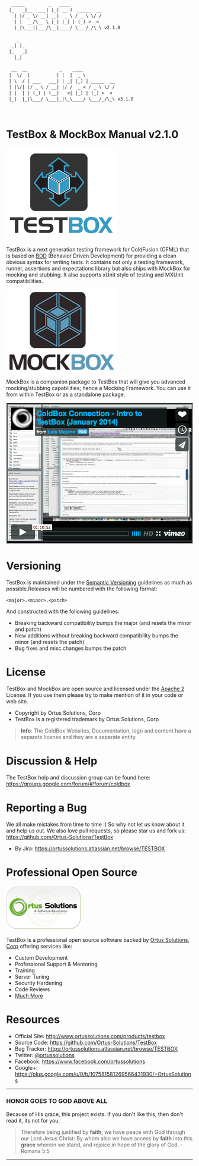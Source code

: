 ```
  _____         _   ____            
 |_   _|__  ___| |_| __ )  _____  __
   | |/ _ \/ __| __|  _ \ / _ \ \/ /
   | |  __/\__ \ |_| |_) | (_) >  < 
   |_|\___||___/\__|____/ \___/_/\_\ v2.1.0

    _   
  _| |_ 
 |_   _|
   |_|  
        
  __  __            _    ____            
 |  \/  |          | |  |  _ \           
 | \  / | ___   ___| | _| |_) | _____  __
 | |\/| |/ _ \ / __| |/ /  _ < / _ \ \/ /
 | |  | | (_) | (__|   <| |_) | (_) >  < 
 |_|  |_|\___/ \___|_|\_\____/ \___/_/\_\ v3.1.0
                                         
                                                                             
```
# TestBox & MockBox Manual v2.1.0

![TestBox](images/TestBoxLogo300.png)

TestBox is a next generation testing framework for ColdFusion (CFML) that is based on [BDD](http://en.wikipedia.org/wiki/Behavior-driven_development) (Behavior Driven Development) for providing a clean obvious syntax for writing tests. It contains not only a testing framework, runner, assertions and expectations library but also ships with MockBox for mocking and stubbing. It also supports xUnit style of testing and MXUnit compatibilities.

![MockBox](images/MockBox_300.png)

MockBox is a companion package to TestBox that will give you advanced mocking/stubbing capabilities; hence a Mocking Framework. You can use it from within TestBox or as a standalone package.


<a href="https://vimeo.com/85396307"><img src="./images/testBoxIntro_VideoThumbnail.png"></a>


# Versioning
TestBox is maintained under the [Semantic Versioning](http://semver.org) guidelines as much as possible.Releases will be numbered with the following format:

```
<major>.<minor>.<patch>
```

And constructed with the following guidelines:

* Breaking backward compatibility bumps the major (and resets the minor and patch)
* New additions without breaking backward compatibility bumps the minor (and resets the patch)
* Bug fixes and misc changes bumps the patch


# License
TestBox and MockBox are open source and licensed under the [Apache 2](http://www.apache.org/licenses/LICENSE-2.0.html) License.  If you use them
please try to make mention of it in your code or web site.

* Copyright by Ortus Solutions, Corp
* TestBox is a registered trademark by Ortus Solutions, Corp


>**Info**: The ColdBox Websites, Documentation, logo and content have a separate license and they are a separate entity.

# Discussion & Help
The TestBox help and discussion group can be found here: https://groups.google.com/forum/#!forum/coldbox

# Reporting a Bug
We all make mistakes from time to time :) So why not let us know about it and help us out.  We also love pull requests, so please star us and fork us: https://github.com/Ortus-Solutions/TestBox
* By Jira: https://ortussolutions.atlassian.net/browse/TESTBOX

# Professional Open Source
![Ortus Solutions, Corp](images/ortussolutions_button.png)

TestBox is a professional open source software backed by [Ortus Solutions, Corp](http://www.ortussolutions.com/products/testbox) offering services like:
* Custom Development
* Professional Support & Mentoring
* Training
* Server Tuning
* Security Hardening
* Code Reviews
* [Much More](http://www.ortussolutions.com/services)

# Resources
* Official Site: http://www.ortussolutions.com/products/testbox
* Source Code: https://github.com/Ortus-Solutions/TestBox
* Bug Tracker: https://ortussolutions.atlassian.net/browse/TESTBOX
* Twitter: [@ortussolutions](http://www.twitter.com/ortussolutions)
* Facebook: https://www.facebook.com/ortussolutions
* Google+: https://plus.google.com/u/0/b/107581581269566431930/+OrtusSolutions


---

### HONOR GOES TO GOD ABOVE ALL
Because of His grace, this project exists. If you don't like this, then don't read it, its not for you.


> Therefore being justified by **faith**, we have peace with God through our Lord Jesus Christ:
By whom also we have access by **faith** into this **grace** wherein we stand, and rejoice in hope of the glory of God. - Romans 5:5

---






